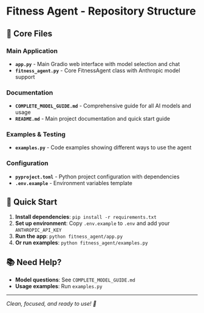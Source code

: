 # Fitness Agent - Repository Structure

## 📁 Core Files

### Main Application
- **`app.py`** - Main Gradio web interface with model selection and chat
- **`fitness_agent.py`** - Core FitnessAgent class with Anthropic model support

### Documentation
- **`COMPLETE_MODEL_GUIDE.md`** - Comprehensive guide for all AI models and usage
- **`README.md`** - Main project documentation and quick start guide

### Examples & Testing
- **`examples.py`** - Code examples showing different ways to use the agent

### Configuration
- **`pyproject.toml`** - Python project configuration with dependencies
- **`.env.example`** - Environment variables template

## 🚀 Quick Start

1. **Install dependencies**: `pip install -r requirements.txt`
2. **Set up environment**: Copy `.env.example` to `.env` and add your `ANTHROPIC_API_KEY`
3. **Run the app**: `python fitness_agent/app.py`
4. **Or run examples**: `python fitness_agent/examples.py`

## 📚 Need Help?

- **Model questions**: See `COMPLETE_MODEL_GUIDE.md`
- **Usage examples**: Run `examples.py`

---

*Clean, focused, and ready to use! 🎯*
